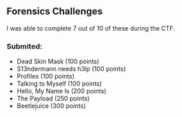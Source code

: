 ## Forensics Challenges

I was able to complete 7 out of 10 of these during the CTF. 

### Submited:
- Dead Skin Mask (100 points)
- S13ndermann needs h3lp (100 points)
- Profiles (100 points)
- Talking to Myself (100 points)
- Hello, My Name Is (200 points)
- The Payload (250 points)
- Beetlejuice (300 points)
